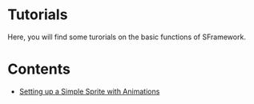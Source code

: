 # Tutorials
Here, you will find some turorials on the basic functions of SFramework.

# Contents
- [Setting up a Simple Sprite with Animations](https://github.com/mitchwadair/sidescroller-framework/blob/master/doc/Tutorials/Setting%20Up%20a%20Simple%20Sprite%20with%20Animation.md)

